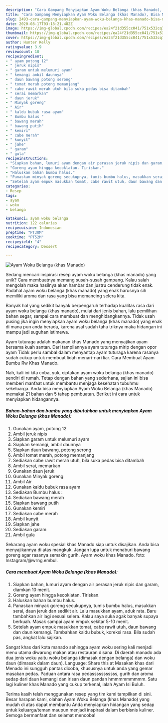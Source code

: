 ```yaml
---
description: "Cara Gampang Menyiapkan Ayam Woku Belanga (khas Manado), Bisa Manjain Lidah"
title: "Cara Gampang Menyiapkan Ayam Woku Belanga (khas Manado), Bisa Manjain Lidah"
slug: 2493-cara-gampang-menyiapkan-ayam-woku-belanga-khas-manado-bisa-manjain-lidah
date: 2020-08-17T03:18:21.482Z
image: https://img-global.cpcdn.com/recipes/ea24f21d355cc041/751x532cq70/ayam-woku-belanga-khas-manado-foto-resep-utama.jpg
thumbnail: https://img-global.cpcdn.com/recipes/ea24f21d355cc041/751x532cq70/ayam-woku-belanga-khas-manado-foto-resep-utama.jpg
cover: https://img-global.cpcdn.com/recipes/ea24f21d355cc041/751x532cq70/ayam-woku-belanga-khas-manado-foto-resep-utama.jpg
author: Hunter Kelly
ratingvalue: 3.9
reviewcount: 10
recipeingredient:
- " ayam potong 12"
- " jeruk nipis"
- " garam untuk melumuri ayam"
- " kemangi ambil daunnya"
- " daun bawang potong serong"
- " tomat merah potong memanjang"
- " cabe rawit merah utuh bila suka pedas bisa ditambah"
- " serai memarkan"
- " daun jeruk"
- " Minyak goreng"
- " Air"
- " kaldu bubuk rasa ayam"
- " Bumbu halus "
- " bawang merah"
- " bawang putih"
- " kemiri"
- " cabe merah"
- " kunyit"
- " jahe"
- " garam"
- " gula"
recipeinstructions:
- "Siapkan bahan, lumuri ayam dengan air perasan jeruk nipis dan garam, diamkan 10 menit."
- "Goreng ayam hingga kecoklatan. Tiriskan."
- "Haluskan bahan bumbu halus."
- "Panaskan minyak goreng secukupnya, tumis bumbu halus, masukkan serai, daun jeruk dan sedikit air. Lalu masukkan ayam, aduk rata. Baru tambahkan air lagi sesuai selera. Kalau saya suka agak banyak supaya berkuah. Masak sampai ayam empuk sekitar 5-10 menit."
- "Setelah ayam empuk masukkan tomat, cabe rawit utuh, daun bawang dan daun kemangi. Tambahkan kaldu bubuk, koreksi rasa. Bila sudah pas, angkat lalu sajikan."
categories:
- Resep
tags:
- ayam
- woku
- belanga

katakunci: ayam woku belanga 
nutrition: 122 calories
recipecuisine: Indonesian
preptime: "PT30M"
cooktime: "PT52M"
recipeyield: "4"
recipecategory: Dessert

---
```



![Ayam Woku Belanga (khas Manado)](https://img-global.cpcdn.com/recipes/ea24f21d355cc041/751x532cq70/ayam-woku-belanga-khas-manado-foto-resep-utama.jpg)

Sedang mencari inspirasi resep ayam woku belanga (khas manado) yang unik? Cara membuatnya memang susah-susah gampang. Kalau salah mengolah maka hasilnya akan hambar dan justru cenderung tidak enak. Padahal ayam woku belanga (khas manado) yang enak harusnya sih memiliki aroma dan rasa yang bisa memancing selera kita.

Banyak hal yang sedikit banyak berpengaruh terhadap kualitas rasa dari ayam woku belanga (khas manado), mulai dari jenis bahan, lalu pemilihan bahan segar, sampai cara membuat dan menghidangkannya. Tidak usah pusing jika ingin menyiapkan ayam woku belanga (khas manado) yang enak di mana pun anda berada, karena asal sudah tahu triknya maka hidangan ini mampu jadi suguhan istimewa.

Ayam tuturaga adalah makanan khas Manado yang menyajikan ayam bersama kuah santan. Dari tampilannya ayam tuturaga mirip dengan opor ayam Tidak perlu sambal dalam menyantap ayam tuturaga karena rasanya sudah cukup untuk membuat lidah menari-nari liar. Cara Membuat Ayam Bumbu Rw Khas Manado.


Nah, kali ini kita coba, yuk, ciptakan ayam woku belanga (khas manado) sendiri di rumah. Tetap dengan bahan yang sederhana, sajian ini bisa memberi manfaat untuk membantu menjaga kesehatan tubuhmu sekeluarga. Anda bisa menyiapkan Ayam Woku Belanga (khas Manado) memakai 21 bahan dan 5 tahap pembuatan. Berikut ini cara untuk menyiapkan hidangannya.

<!--inarticleads1-->

##### Bahan-bahan dan bumbu yang dibutuhkan untuk menyiapkan Ayam Woku Belanga (khas Manado):

1. Gunakan  ayam, potong 12
1. Ambil  jeruk nipis
1. Siapkan  garam untuk melumuri ayam
1. Siapkan  kemangi, ambil daunnya
1. Siapkan  daun bawang, potong serong
1. Ambil  tomat merah, potong memanjang
1. Sediakan  cabe rawit merah utuh, bila suka pedas bisa ditambah
1. Ambil  serai, memarkan
1. Gunakan  daun jeruk
1. Gunakan  Minyak goreng
1. Ambil  Air
1. Gunakan  kaldu bubuk rasa ayam
1. Sediakan  Bumbu halus :
1. Sediakan  bawang merah
1. Siapkan  bawang putih
1. Gunakan  kemiri
1. Sediakan  cabe merah
1. Ambil  kunyit
1. Siapkan  jahe
1. Sediakan  garam
1. Ambil  gula


Sekarang ayam woku spesial khas Manado siap untuk disajikan. Anda bisa menyajikannya di atas mangkuk. Jangan lupa untuk menaburi bawang goreng agar rasanya semakin gurih. Ayam woku khas Manado. foto: Instagram/@wrng.embul. 

<!--inarticleads2-->

##### Cara membuat Ayam Woku Belanga (khas Manado):

1. Siapkan bahan, lumuri ayam dengan air perasan jeruk nipis dan garam, diamkan 10 menit.
1. Goreng ayam hingga kecoklatan. Tiriskan.
1. Haluskan bahan bumbu halus.
1. Panaskan minyak goreng secukupnya, tumis bumbu halus, masukkan serai, daun jeruk dan sedikit air. Lalu masukkan ayam, aduk rata. Baru tambahkan air lagi sesuai selera. Kalau saya suka agak banyak supaya berkuah. Masak sampai ayam empuk sekitar 5-10 menit.
1. Setelah ayam empuk masukkan tomat, cabe rawit utuh, daun bawang dan daun kemangi. Tambahkan kaldu bubuk, koreksi rasa. Bila sudah pas, angkat lalu sajikan.


Sangat khas dari kota manado sehingga ayam woku sering kali menjadi menu utama diwarung makan atau restauran disana. Di daerah manado ada dua jenis woku yaitu woku belanga (dimasak dengan belanga) dan woku daun (dimasak dalam daun). Language: Share this at Masakan khas dari Menado ini sungguh pantas dicoba, khususnya untuk anda yang gemar masakan pedas. Paduan antara rasa pedasssssssssss, gurih dan aroma sedap dari daun kemangi dan irisan daun pandan hmmmmmmmmm. Satu lagi kuliner khas Manado yang cukup terkenal, ialah Ayam Isi Buluh. 

Terima kasih telah menggunakan resep yang tim kami tampilkan di sini. Besar harapan kami, olahan Ayam Woku Belanga (khas Manado) yang mudah di atas dapat membantu Anda menyiapkan hidangan yang sedap untuk keluarga/teman maupun menjadi inspirasi dalam berbisnis kuliner. Semoga bermanfaat dan selamat mencoba!
